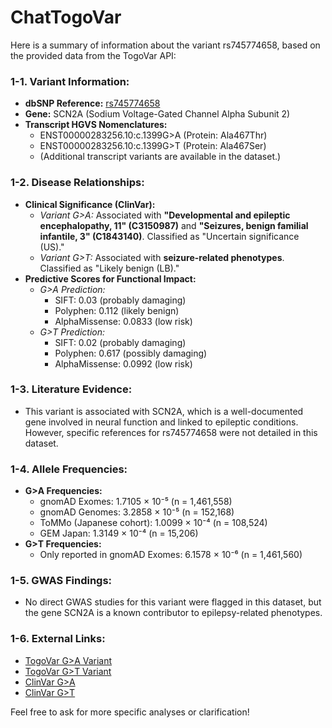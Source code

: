 # ChatTogoVar

Here is a summary of information about the variant rs745774658, based on the provided data from the TogoVar API:

### 1-1. Variant Information:
- **dbSNP Reference:** [rs745774658](https://identifiers.org/dbsnp/rs745774658)
- **Gene:** SCN2A (Sodium Voltage-Gated Channel Alpha Subunit 2)
- **Transcript HGVS Nomenclatures:**
  - ENST00000283256.10:c.1399G>A (Protein: Ala467Thr)
  - ENST00000283256.10:c.1399G>T (Protein: Ala467Ser)
  - (Additional transcript variants are available in the dataset.)

### 1-2. Disease Relationships:
- **Clinical Significance (ClinVar):**
  - *Variant G>A:* Associated with **"Developmental and epileptic encephalopathy, 11" (C3150987)** and **"Seizures, benign familial infantile, 3" (C1843140)**. Classified as "Uncertain significance (US)."
  - *Variant G>T:* Associated with **seizure-related phenotypes**. Classified as "Likely benign (LB)." 
- **Predictive Scores for Functional Impact:**
  - *G>A Prediction:*
    - SIFT: 0.03 (probably damaging)
    - Polyphen: 0.112 (likely benign)
    - AlphaMissense: 0.0833 (low risk)
  - *G>T Prediction:*
    - SIFT: 0.02 (probably damaging)
    - Polyphen: 0.617 (possibly damaging)
    - AlphaMissense: 0.0992 (low risk)

### 1-3. Literature Evidence:
- This variant is associated with SCN2A, which is a well-documented gene involved in neural function and linked to epileptic conditions. However, specific references for rs745774658 were not detailed in this dataset.

### 1-4. Allele Frequencies:
- **G>A Frequencies:**
  - gnomAD Exomes: 1.7105 × 10⁻⁵ (n = 1,461,558)
  - gnomAD Genomes: 3.2858 × 10⁻⁵ (n = 152,168)
  - ToMMo (Japanese cohort): 1.0099 × 10⁻⁴ (n = 108,524)
  - GEM Japan: 1.3149 × 10⁻⁴ (n = 15,206)
- **G>T Frequencies:**
  - Only reported in gnomAD Exomes: 6.1578 × 10⁻⁶ (n = 1,461,560)

### 1-5. GWAS Findings:
- No direct GWAS studies for this variant were flagged in this dataset, but the gene SCN2A is a known contributor to epilepsy-related phenotypes.

### 1-6. External Links:
- [TogoVar G>A Variant](https://jmorp.megabank.tohoku.ac.jp/search?query=2%3A165315486)
- [TogoVar G>T Variant](https://gnomad.broadinstitute.org/variant/2-165315486-G-T?dataset=gnomad_r4)
- [ClinVar G>A](https://www.ncbi.nlm.nih.gov/clinvar/variation/452471)
- [ClinVar G>T](https://www.ncbi.nlm.nih.gov/clinvar/variation/983216)

Feel free to ask for more specific analyses or clarification!